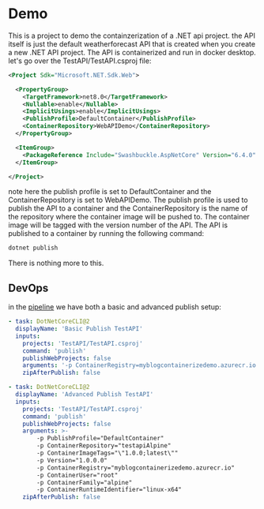 # Demo
This is a project to demo the containzerization of a .NET api project. the API itself is just the default weatherforecast API that is created when you create a new .NET API project. The API is containerized and run in docker desktop.
let's go over the TestAPI/TestAPI.csproj file:
```xml
<Project Sdk="Microsoft.NET.Sdk.Web">

  <PropertyGroup>
    <TargetFramework>net8.0</TargetFramework>
    <Nullable>enable</Nullable>
    <ImplicitUsings>enable</ImplicitUsings>
    <PublishProfile>DefaultContainer</PublishProfile>
    <ContainerRepository>WebAPIDemo</ContainerRepository>
  </PropertyGroup>

  <ItemGroup>
    <PackageReference Include="Swashbuckle.AspNetCore" Version="6.4.0" />
  </ItemGroup>

</Project>
```
note here the publish profile is set to DefaultContainer and the ContainerRepository is set to WebAPIDemo. The publish profile is used to publish the API to a container and the ContainerRepository is the name of the repository where the container image will be pushed to. The container image will be tagged with the version number of the API. The API is published to a container by running the following command:
```bash
dotnet publish
```
There is nothing more to this.
## DevOps
in the [pipeline](../azure-pipelines.yml) we have both a basic and advanced publish setup:
```yaml
- task: DotNetCoreCLI@2
  displayName: 'Basic Publish TestAPI'
  inputs:
    projects: 'TestAPI/TestAPI.csproj'
    command: 'publish'
    publishWebProjects: false
    arguments: '-p ContainerRegistry=myblogcontainerizedemo.azurecr.io'
    zipAfterPublish: false

- task: DotNetCoreCLI@2
  displayName: 'Advanced Publish TestAPI'
  inputs:
    projects: 'TestAPI/TestAPI.csproj'
    command: 'publish'
    publishWebProjects: false
    arguments: >-
        -p PublishProfile="DefaultContainer"
        -p ContainerRepository="testapiAlpine"
        -p ContainerImageTags="\"1.0.0;latest\""
        -p Version="1.0.0.0"
        -p ContainerRegistry="myblogcontainerizedemo.azurecr.io"
        -p ContainerUser="root"
        -p ContainerFamily="alpine"
        -p ContainerRuntimeIdentifier="linux-x64"
    zipAfterPublish: false
```
